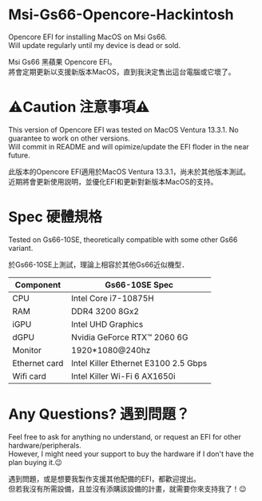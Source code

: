 # Msi-Gs66-Opencore-Hackintosh  
Opencore EFI for installing MacOS on Msi Gs66.  
Will update regularly until my device is dead or sold.  

Msi Gs66 黑蘋果 Opencore EFI。  
將會定期更新以支援新版本MacOS，直到我決定售出這台電腦或它壞了。
  
# ⚠️Caution 注意事項⚠️  
This version of Opencore EFI was tested on MacOS Ventura 13.3.1. No guarantee to work on other versions.  
Will commit in README and will opimize/update the EFI floder in the near future.  
  
此版本的Opencore EFI適用於MacOS Ventura 13.3.1，尚未於其他版本測試。  
近期將會更新使用説明，並優化EFI和更新對新版本MacOS的支持。  
  
# Spec 硬體規格  
Tested on Gs66-10SE, theoretically compatible with some other Gs66 variant.  
  
於Gs66-10SE上測試，理論上相容於其他Gs66近似機型．  
  
| Component                 | Gs66-10SE Spec                                                 |
|---------------------------|----------------------------------------------------------------|
| CPU                       | Intel Core i7-10875H                                           |
| RAM                       | DDR4 3200 8Gx2                                                 |
| iGPU                      | Intel UHD Graphics                                             |
| dGPU                      | Nvidia GeForce RTX™ 2060 6G                                    |
| Monitor                   | 1920*1080@240hz                                                |
| Ethernet card             | Intel Killer Ethernet E3100 2.5 Gbps                           |
| Wifi card                 | Intel Killer Wi-Fi 6 AX1650i                                   |  
  
# Any Questions? 遇到問題？
Feel free to ask for anything no understand, or request an EFI for other hardware/peripherals.  
However, I might need your support to buy the hardware if I don't have the plan buying it.😉  
  
遇到問題，或是想要我製作支援其他配備的EFI，都歡迎提出。  
但若我沒有所需設備，且並沒有添購該設備的計畫，就需要你來支持我了！😉
